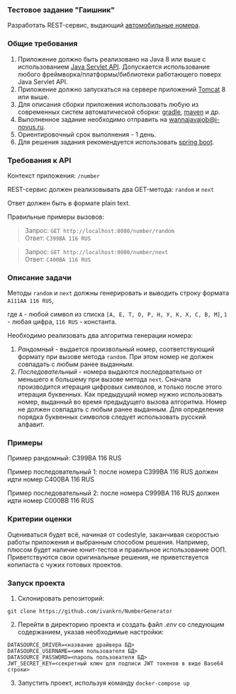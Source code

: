### Тестовое задание "Гаишник"

Разработать REST-сервис, выдающий [автомобильные номера](https://ru.wikipedia.org/wiki/%D0%A0%D0%B5%D0%B3%D0%B8%D1%81%D1%82%D1%80%D0%B0%D1%86%D0%B8%D0%BE%D0%BD%D0%BD%D1%8B%D0%B5_%D0%B7%D0%BD%D0%B0%D0%BA%D0%B8_%D1%82%D1%80%D0%B0%D0%BD%D1%81%D0%BF%D0%BE%D1%80%D1%82%D0%BD%D1%8B%D1%85_%D1%81%D1%80%D0%B5%D0%B4%D1%81%D1%82%D0%B2_%D0%B2_%D0%A0%D0%BE%D1%81%D1%81%D0%B8%D0%B8).

### Общие требования

1. Приложение должно быть реализовано на Java 8 или выше с использованием [Java Servlet API](https://docs.oracle.com/javaee/7/tutorial/servlets.htm).
   Допускается использование любого фреймворка/платформы/библиотеки работающего поверх Java Servlet API.
1. Приложение должно запускаться на сервере приложений [Tomcat](https://tomcat.apache.org/) 8 или выше.
1. Для описания сборки приложения использовать любую из современных систем
   автоматической сборки: [gradle](https://gradle.org/), [maven](https://maven.apache.org/) и др.
1. Выполненное задание необходимо отправить на wannajavajob@i-novus.ru.
1. Ориентировочный срок выполнения - 1 день.
1. Для решения задания рекомендуется использовать [spring boot](https://projects.spring.io/spring-boot/).

### Требования к API

Контекст приложения: `/number`

REST-сервис должен реализовывать два GET-метода: `random` и `next`

Ответ должен быть в формате plain text.

Правильные примеры вызовов:

> Запрос: `GET http://localhost:8080/number/random`\
> Ответ: `C399BA 116 RUS`

> Запрос: `GET http://localhost:8080/number/next`\
> Ответ: `C400BA 116 RUS`

### Описание задачи

Методы `random` и `next` должны генерировать и выводить строку формата `A111AA 116 RUS`,

где `A` - любой символ из списка `[А, Е, Т, О, Р, Н, У, К, Х, С, В, М]`, `1` - любая цифра, `116 RUS` - константа.

Необходимо реализовать два алгоритма генерации номера:
1. *Рандомный* - выдается произвольный номер, соответствующий формату при вызове метода `random`. При этом номер не должен совпадать с любым ранее выданным.
1. *Последовательный* - номера выдаются последовательно от меньшего к большему при вызове метода `next`. Сначала производится итерация цифровых символов, и только после этого итерация буквенных. Как предыдущий номер нужно использовать номер, выданный во время предыдущего вызова алгоритма. Номер не должен совпадать с любым ранее выданным.
   Для определения порядка буквенных символов следует использовать русский алфавит.

### Примеры
Пример рандомный: C399BA 116 RUS

Пример последовательный 1: после номера C399BA 116 RUS должен идти номер C400BA 116 RUS

Пример последовательный 2: после номера C999BA 116 RUS должен идти номер C000BB 116 RUS

### Критерии оценки
Оцениваться будет всё, начиная от codestyle, заканчивая скоростью работы приложения и выбранным способом решения.
Например, плюсом будет наличие юнит-тестов и правильное использование ООП.
Приветствуются свои оригинальные решения, не приветствуется копипаста с чужих готовых проектов.

### Запуск проекта
1. Склонировать репозиторий:
```
git clone https://github.com/ivankrn/NumberGenerator
```
2. Перейти в директорию проекта и создать файл *.env* со следующим содержанием, указав необходимые настройки:
```
DATASOURCE_DRIVER=<название драйвера БД>
DATASOURCE_USERNAME=<имя пользователя БД>
DATASOURCE_PASSWORD=<пароль пользователя БД>
JWT_SECRET_KEY=<секретный ключ для подписи JWT токенов в виде Base64 строки>
```
3. Запустить проект, используя команду `docker-compose up`